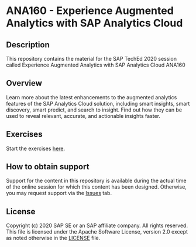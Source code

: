 # ANA160 - Experience Augmented Analytics with SAP Analytics Cloud

## Description

This repository contains the material for the SAP TechEd 2020 session called Experience Augmented Analytics with SAP Analytics Cloud 
ANA160
 

## Overview

Learn more about the latest enhancements to the augmented analytics features of the SAP Analytics Cloud solution, including smart insights, smart discovery, smart predict, and search to insight. Find out how they can be used to reveal relevant, accurate, and actionable insights faster.


## Exercises

Start the exercises [here](exercises/ANA160_Script.pdf).
    

## How to obtain support

Support for the content in this repository is available during the actual time of the online session for which this content has been designed. Otherwise, you may request support via the [Issues](../../issues) tab.

## License
Copyright (c) 2020 SAP SE or an SAP affiliate company. All rights reserved. This file is licensed under the Apache Software License, version 2.0 except as noted otherwise in the [LICENSE](LICENSES/Apache-2.0.txt) file.
